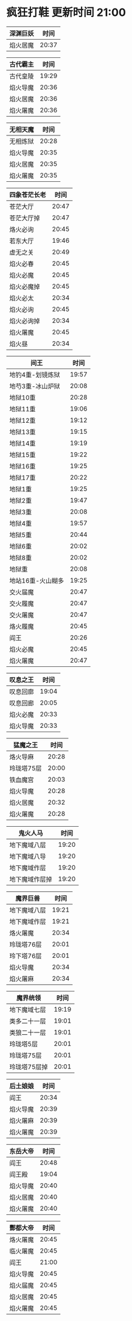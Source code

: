 # 疯狂打鞋 更新时间 21:00

| 深渊巨妖   | 时间    |
|--------|-------|
| 焰火居魔 | 20:37 |

| 古代霸主   | 时间    |
|--------|-------|
| 古代皇陵 | 19:29 |
| 焰火导魔 | 20:36 |
| 焰火居魔 | 20:36 |
| 焰火屠魔 | 20:36 |

| 无相天魔   | 时间    |
|--------|-------|
| 无相炼狱 | 20:28 |
| 焰火导魔 | 20:35 |
| 焰火居魔 | 20:35 |
| 焰火屠魔 | 20:35 |

| 四象苍茫长老   | 时间    |
|--------|-------|
| 苍茫大厅 | 20:47 |
| 苍茫大厅掉 | 20:47 |
| 烙火必询 | 20:45 |
| 若东大厅 | 19:46 |
| 虚无之关 | 20:49 |
| 焰火必春 | 20:45 |
| 焰火必魔 | 20:45 |
| 焰火必魔掉 | 20:45 |
| 焰火必太 | 20:34 |
| 焰火必询 | 20:45 |
| 焰火必询掉 | 20:34 |
| 焰火屠魔 | 20:45 |
| 焰火昼 | 20:34 |

| 间王   | 时间    |
|--------|-------|
| 地钓4重-划镜炼狱 | 19:57 |
| 地芍3重-冰山炉狱 | 20:08 |
| 地狱10重 | 20:28 |
| 地狱11重 | 19:06 |
| 地狱12重 | 19:12 |
| 地狱13重 | 19:15 |
| 地狱14重 | 19:19 |
| 地狱15重 | 19:22 |
| 地狱16重 | 19:25 |
| 地狱17重 | 20:22 |
| 地狱1重 | 19:25 |
| 地狱2重 | 19:47 |
| 地狱3重 | 20:08 |
| 地狱4重 | 19:57 |
| 地狱5重 | 20:44 |
| 地狱6重 | 20:02 |
| 地狱8重 | 20:02 |
| 地狱重 | 20:08 |
| 地站16重-火山糊多 | 19:25 |
| 交火届魔 | 20:47 |
| 交火履魔 | 20:47 |
| 交火屠魔 | 20:47 |
| 烙火履魔 | 20:45 |
| 阎王 | 20:26 |
| 焰火必魔 | 20:45 |
| 焰火屠魔 | 20:47 |

| 叹息之王   | 时间    |
|--------|-------|
| 叹息回廓 | 19:04 |
| 叹息回廊 | 20:05 |
| 焰火必魔 | 20:33 |
| 焰火导魔 | 20:33 |

| 猛魔之王   | 时间    |
|--------|-------|
| 烙火导麻 | 20:28 |
| 玲珑塔75层 | 20:00 |
| 铁血魔宫 | 20:03 |
| 焰火导魔 | 20:28 |
| 焰火居魔 | 20:32 |
| 焰火屠魔 | 20:28 |

| 鬼火人马   | 时间    |
|--------|-------|
| 地下魔域八层 | 19:20 |
| 地下魔域八导 | 19:20 |
| 地下魔域作层 | 19:20 |
| 地下魔域作层掉 | 19:20 |

| 魔界巨兽   | 时间    |
|--------|-------|
| 地下魔域八层 | 19:21 |
| 地下魔域作层 | 19:21 |
| 烙火屠魔 | 20:34 |
| 玲珑塔76层 | 20:01 |
| 玲下塔76层 | 20:01 |
| 焰火导魔 | 20:34 |
| 焰火屠麻 | 20:34 |

| 魔界统领   | 时间    |
|--------|-------|
| 地下魔域七层 | 19:19 |
| 类多二十一层 | 19:01 |
| 类狼二十一层 | 19:01 |
| 玲珑塔5层 | 20:01 |
| 玲珑塔75层 | 20:01 |
| 玲珑塔75层掉 | 20:01 |

| 后土娘娘   | 时间    |
|--------|-------|
| 阎王 | 20:34 |
| 焰火导魔 | 20:39 |
| 焰火屠麻 | 20:39 |
| 焰火屠魔 | 20:39 |

| 东岳大帝   | 时间    |
|--------|-------|
| 阎王 | 20:48 |
| 阎王殿 | 19:04 |
| 焰火导魔 | 20:40 |
| 焰火居魔 | 20:40 |
| 焰火屠魔 | 20:40 |

| 酆都大帝   | 时间    |
|--------|-------|
| 烙火屠魔 | 20:45 |
| 临火屠魔 | 20:45 |
| 阎王 | 21:00 |
| 焰火导魔 | 20:45 |
| 焰火届魔 | 20:45 |
| 焰火居魔 | 20:45 |
| 焰火屠魔 | 20:45 |